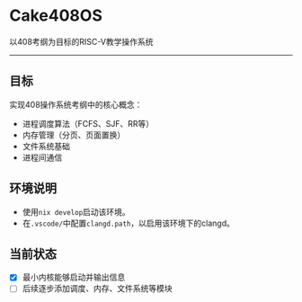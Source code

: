 # Cake408OS

以408考纲为目标的RISC-V教学操作系统

---

## 目标

实现408操作系统考纲中的核心概念：
- 进程调度算法（FCFS、SJF、RR等）
- 内存管理（分页、页面置换）
- 文件系统基础
- 进程间通信

## 环境说明

- 使用`nix develop`启动该环境。
- 在`.vscode/`中配置`clangd.path`，以启用该环境下的clangd。

## 当前状态
- [x] 最小内核能够启动并输出信息  
- [ ] 后续逐步添加调度、内存、文件系统等模块

